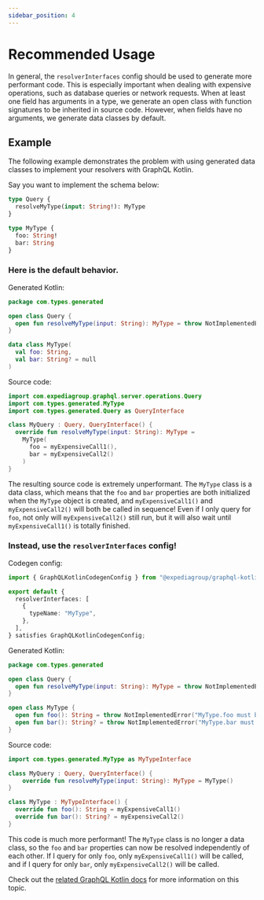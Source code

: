 ```yaml
---
sidebar_position: 4
---
```


# Recommended Usage

In general, the `resolverInterfaces` config should be used to generate more performant code. This is especially important
when dealing with expensive operations, such as database queries or network requests. When at least one field has
arguments in a type, we generate an open class with function signatures to be inherited in source code.
However, when fields have no arguments, we generate data classes by default.

## Example

The following example demonstrates the problem with using generated data classes to implement your resolvers with GraphQL Kotlin.

Say you want to implement the schema below:

```graphql
type Query {
  resolveMyType(input: String!): MyType
}

type MyType {
  foo: String!
  bar: String
}
```

### Here is the default behavior.

Generated Kotlin:

```kotlin
package com.types.generated

open class Query {
  open fun resolveMyType(input: String): MyType = throw NotImplementedError("Query.resolveMyType must be implemented.")
}

data class MyType(
  val foo: String,
  val bar: String? = null
)
```

Source code:

```kotlin
import com.expediagroup.graphql.server.operations.Query
import com.types.generated.MyType
import com.types.generated.Query as QueryInterface

class MyQuery : Query, QueryInterface() {
  override fun resolveMyType(input: String): MyType =
    MyType(
      foo = myExpensiveCall1(),
      bar = myExpensiveCall2()
    )
}
```

The resulting source code is extremely unperformant. The `MyType` class is a data class, which means
that the `foo` and `bar` properties are both initialized when the `MyType` object is created, and
`myExpensiveCall1()` and `myExpensiveCall2()` will both be called in sequence! Even if I only query for `foo`, not
only will `myExpensiveCall2()` still run, but it will also wait until `myExpensiveCall1()` is totally finished.

### Instead, use the `resolverInterfaces` config!

Codegen config:

```ts
import { GraphQLKotlinCodegenConfig } from "@expediagroup/graphql-kotlin-codegen";

export default {
  resolverInterfaces: [
    {
      typeName: "MyType",
    },
  ],
} satisfies GraphQLKotlinCodegenConfig;
```

Generated Kotlin:

```kotlin
package com.types.generated

open class Query {
  open fun resolveMyType(input: String): MyType = throw NotImplementedError("Query.resolveMyType must be implemented.")
}

open class MyType {
  open fun foo(): String = throw NotImplementedError("MyType.foo must be implemented.")
  open fun bar(): String? = throw NotImplementedError("MyType.bar must be implemented.")
}
```

Source code:

```kotlin
import com.types.generated.MyType as MyTypeInterface

class MyQuery : Query, QueryInterface() {
    override fun resolveMyType(input: String): MyType = MyType()
}

class MyType : MyTypeInterface() {
  override fun foo(): String = myExpensiveCall1()
  override fun bar(): String? = myExpensiveCall2()
}
```

This code is much more performant! The `MyType` class is no longer a data class, so the `foo` and `bar` properties
can now be resolved independently of each other. If I query for only `foo`, only `myExpensiveCall1()` will be called, and
if I query for only `bar`, only `myExpensiveCall2()` will be called.

Check out the [related GraphQL Kotlin docs](https://opensource.expediagroup.com/graphql-kotlin/docs/schema-generator/execution/fetching-data/) for more information on this topic.
